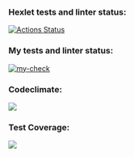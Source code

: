 ### Hexlet tests and linter status:
[![Actions Status](https://github.com/magnit56/php-project-lvl4/workflows/hexlet-check/badge.svg)](https://github.com/magnit56/php-project-lvl4/actions/workflows/hexlet-check.yml)

### My tests and linter status:
[![my-check](https://github.com/magnit56/php-project-lvl4/workflows/my-check/badge.svg)](https://github.com/magnit56/php-project-lvl4/actions/workflows/my-check.yml)

### Codeclimate:
<a href="https://codeclimate.com/github/magnit56/php-project-lvl4/maintainability"><img src="https://api.codeclimate.com/v1/badges/6e96902f6f3fea2d21b2/maintainability" /></a>

### Test Coverage:
<a href="https://codeclimate.com/github/magnit56/php-project-lvl4/test_coverage"><img src="https://api.codeclimate.com/v1/badges/6e96902f6f3fea2d21b2/test_coverage" /></a>

